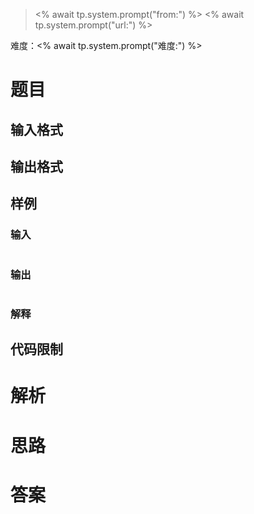 > <% await tp.system.prompt("from:") %>
> <% await tp.system.prompt("url:") %>

难度：<% await tp.system.prompt("难度:") %>
# 题目

## 输入格式

## 输出格式

## 样例
### 输入

```

```
### 输出

```

```
### 解释

## 代码限制

# 解析

# 思路

# 答案

```c++

```